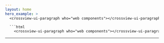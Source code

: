 ```yaml
---
layout: home
hero_example: >
  <crossview-ui-paragraph who="web components"></crossview-ui-paragraph>

  ```html
    <crossview-ui-paragraph who="web components"></crossview-ui-paragraph>
  ```
---
```

